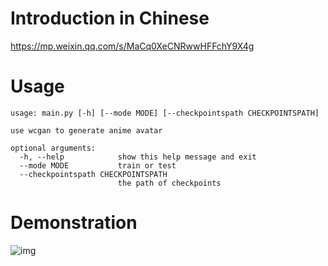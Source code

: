 # Introduction in Chinese
https://mp.weixin.qq.com/s/MaCq0XeCNRwwHFFchY9X4g

# Usage
```
usage: main.py [-h] [--mode MODE] [--checkpointspath CHECKPOINTSPATH]

use wcgan to generate anime avatar

optional arguments:
  -h, --help            show this help message and exit
  --mode MODE           train or test
  --checkpointspath CHECKPOINTSPATH
                        the path of checkpoints
```

# Demonstration
![img](doc/result.jpg)
